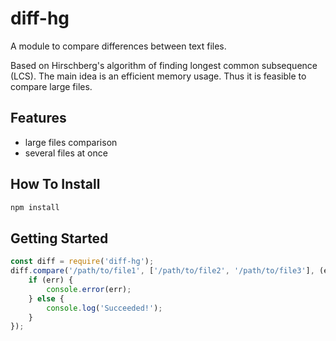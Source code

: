 # diff-hg
A module to compare differences between text files.

Based on Hirschberg's algorithm of finding longest common subsequence (LCS).
The main idea is an efficient memory usage.
Thus it is feasible to compare large files.

## Features
* large files comparison
* several files at once
   

## How To Install   
```bash
npm install
```
   

## Getting Started
```js
const diff = require('diff-hg');
diff.compare('/path/to/file1', ['/path/to/file2', '/path/to/file3'], (err) => {
    if (err) {
        console.error(err);
    } else {
        console.log('Succeeded!');
    }
});
```
